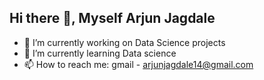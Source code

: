 ## Hi there 👋, Myself Arjun Jagdale

- 🔭 I’m currently working on Data Science projects
- 🌱 I’m currently learning Data science
- 📫 How to reach me: gmail - arjunjagdale14@gmail.com


